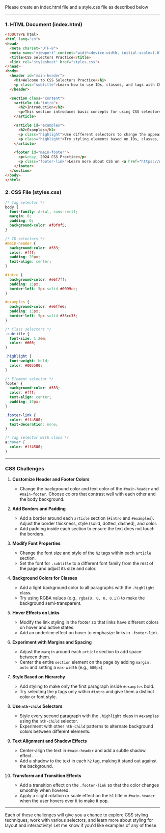 Please create an index.html file and a style.css file as described below

---

### 1. HTML Document (index.html)

```html
<!DOCTYPE html>
<html lang="en">
<head>
  <meta charset="UTF-8">
  <meta name="viewport" content="width=device-width, initial-scale=1.0">
  <title>CSS Selectors Practice</title>
  <link rel="stylesheet" href="styles.css">
</head>
<body>
  <header id="main-header">
    <h1>Welcome to CSS Selectors Practice</h1>
    <p class="subtitle">Learn how to use IDs, classes, and tags with CSS.</p>
  </header>

  <section class="content">
    <article id="intro">
      <h2>Introduction</h2>
      <p>This section introduces basic concepts for using CSS selectors to style HTML.</p>
    </article>

    <article id="examples">
      <h2>Examples</h2>
      <p class="highlight">Use different selectors to change the appearance of this text.</p>
      <p class="highlight">Try styling elements based on IDs, classes, and tags.</p>
    </article>

    <footer id="main-footer">
      <p>&copy; 2024 CSS Practice</p>
      <p class="footer-link">Learn more about CSS on <a href="https://www.w3schools.com/css/">W3Schools</a>.</p>
    </footer>
  </section>
</body>
</html>
```

### 2. CSS File (styles.css)

```css
/* Tag selector */
body {
  font-family: Arial, sans-serif;
  margin: 0;
  padding: 0;
  background-color: #f0f0f5;
}

/* ID selectors */
#main-header {
  background-color: #333;
  color: #fff;
  padding: 20px;
  text-align: center;
}

#intro {
  background-color: #e6f7ff;
  padding: 15px;
  border-left: 5px solid #0099cc;
}

#examples {
  background-color: #e6ffe6;
  padding: 15px;
  border-left: 5px solid #33cc33;
}

/* Class selectors */
.subtitle {
  font-size: 1.2em;
  color: #666;
}

.highlight {
  font-weight: bold;
  color: #005580;
}

/* Element selector */
footer {
  background-color: #333;
  color: #fff;
  text-align: center;
  padding: 10px;
}

.footer-link {
  color: #ffa500;
  text-decoration: none;
}

/* Tag selector with class */
a:hover {
  color: #ff4500;
}
```

---


### CSS Challenges

1. **Customize Header and Footer Colors**  
   - Change the background color and text color of the `#main-header` and `#main-footer`. Choose colors that contrast well with each other and the body background.

2. **Add Borders and Padding**  
   - Add a border around each `article` section (`#intro` and `#examples`). Adjust the border thickness, style (solid, dotted, dashed), and color.
   - Add padding inside each section to ensure the text does not touch the borders.

3. **Modify Font Properties**  
   - Change the font size and style of the `h2` tags within each `article` section.
   - Set the font for `.subtitle` to a different font family from the rest of the page and adjust its size and color.

4. **Background Colors for Classes**  
   - Add a light background color to all paragraphs with the `.highlight` class.
   - Try using RGBA values (e.g., `rgba(0, 0, 0, 0.1)`) to make the background semi-transparent.

5. **Hover Effects on Links**  
   - Modify the link styling in the footer so that links have different colors on hover and active states.
   - Add an underline effect on hover to emphasize links in `.footer-link`.

6. **Experiment with Margins and Spacing**  
   - Adjust the `margin` around each `article` section to add space between them.
   - Center the entire `section` element on the page by adding `margin: auto` and setting a `max-width` (e.g., `600px`).

7. **Style Based on Hierarchy**  
   - Add styling to make only the first paragraph inside `#examples` bold.
   - Try selecting the `p` tags only within `#intro` and give them a distinct color or font style.

8. **Use `nth-child` Selectors**  
   - Style every second paragraph with the `.highlight` class in `#examples` using the `nth-child` selector.
   - Experiment with other `nth-child` patterns to alternate background colors between different elements.

9. **Text Alignment and Shadow Effects**  
   - Center-align the text in `#main-header` and add a subtle shadow effect.
   - Add a shadow to the text in each `h2` tag, making it stand out against the background.

10. **Transform and Transition Effects**  
    - Add a transition effect on the `.footer-link` so that the color changes smoothly when hovered.
    - Apply a slight rotation or scale effect on the `h1` title in `#main-header` when the user hovers over it to make it pop.

---

Each of these challenges will give you a chance to explore CSS styling techniques, work with various selectors, and learn more about styling for layout and interactivity! Let me know if you'd like examples of any of these.
